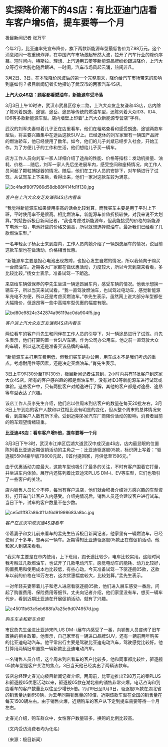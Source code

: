 # 实探降价潮下的4S店：有比亚迪门店看车客户增5倍，提车要等一个月

极目新闻记者 张万军

今年2月，比亚迪率先宣布降价，旗下两款新能源车型最低售价为7.98万元。这个消息如同一枚重磅炸弹，在中国汽车市场激起轩然大波，拉开了汽车行业的降价序幕。短时间内，特斯拉、理想、上汽通用五菱等新能源品牌纷纷跟进降价，上汽大众等行业大腕也随后跟进。一时间，汽车市场风起云涌，热闹非凡。

3月2日、3日，在本轮降价风波后的第一个完整周末，降价给汽车市场带来的影响到底如何？极目新闻记者实地探访了武汉市的两家汽车4S店。

**上汽大众4S店：顾客都看燃油车，新能源车受冷落**

3月3日上午10时许，武汉市武昌区徐东二路，上汽大众友芝友谦和4S店，店内除了陈列着朗逸、途铠、途岳、途昂等传统的燃油车型，还陈列着大众ID3、ID4、ID6等多款新能源车型。店内墙壁上印着“上汽大众新能源专营店”字样。

武汉的刘军夫妻带着儿子正在店里看车，他们在粗略查看和感受朗逸、途铠两款车型后，将主要兴趣集中在途岳这款SUV上。已经退休的刘军家里有一辆国产品牌的燃油轿车，他已经使用了数年。如今，他们的儿子刘斌已经步入社会，开始工作。为了方便儿子的工作和生活，他们想给儿子买一辆车。

店方工作人员向刘军一家人详细介绍了途岳的性能、价格等指标：发动机排量、油耗、价格……随后，刘军一家人先后坐进展车内，感受空间和座椅情况，向工作人员问起了颗粒捕捉器的情况。随后，他们在工作人员的安排下，对车辆进行了试驾。从试驾车上下来后，看得出来，他们一家对这款车较为满意。

![3c4fadf80f7966d58db88f414fd1f130.jpg](https://raw.githubusercontent.com/qqhsx/qqnews_image/main/2024/03/07/实探降价潮下的4S店：有比亚迪门店看车客户增5倍，提车要等一个月/3c4fadf80f7966d58db88f414fd1f130.jpg)

 _客户在上汽大众友芝友谦和4S店内看车_

“我觉得新能源车如果使用率高的话会比较划算，而我买车主要是用于平时上下班，平时使用率不是很高。相比燃油车，新能源车价值折损较快，对我来说不太划算。”刘斌告诉极目新闻记者，“我也考虑过新能源车，但我能接受的价格的新能源车电池一般，电池好些的价格又偏高，所以就想选择燃油车。最近我们已经看了几款燃油车型。”

一名年轻女子杨女士来到店内，工作人员向她介绍了一辆朗逸展车的情况，说目前这款车型也在做活动，价格相当优惠。

“新能源车主要是担心电池出现故障，也担心发生自燃的情况，所以我倾向于购买一台燃油车。近期各大厂家都在做优惠活动，力度较大，所以今天到店来看看，多比较比较。”杨女士表示，准备试驾一下朗逸。

来店给车辆做保养的李先生坐进一辆途昂展车内，感受车辆的情况。他表示想换一辆车子，所以当天来试试看。“我一直驾驶燃油车，也试驾过电动车，感觉新能源车充电不方便，所以还是考虑买燃油车。”李先生表示，虽然网上说大部分车型都在大幅降价，但途昂等一些中高端车型优惠的幅度有限。

![bd80e9824c342874a96119ac0da904f5.jpg](https://raw.githubusercontent.com/qqhsx/qqnews_image/main/2024/03/07/实探降价潮下的4S店：有比亚迪门店看车客户增5倍，提车要等一个月/bd80e9824c342874a96119ac0da904f5.jpg)

_客户进上汽大众友芝友谦和4S店内看车_

两位看车的客户肖先生和同伴在工作人员的引导下，对一辆途昂进行了试驾。肖先生表示，他们打算购置一台SUV车辆，作为公司办公用车。他之前一直驾驶大众的车辆，所以这次还是准备买该品牌的车辆。

“新能源车主打用车费用低，但我们买车是办公用，用车成本不是我们考虑的重点。考虑耐用性等因素，还是决定买燃油车。”肖先生表示。

3日上午9时30分至11时30分，极目新闻记者注意到，2小时内共有11批客户到这家大众4S店。所有的客户感兴趣的都是燃油车型，没有对ID3等新能源车进行试驾或体验。这些客户中，只有两批客户对朗逸进行了解，其他的客户都是对途岳、途昂等车型表达了兴趣。

该店工作人员李先生介绍，他们店以往周末到店客户的数量在每天20批左右，3月3日上午到店的客户人数和以往相比没有明显的变化，但从整个周末的总体情况来看，到店客户人数有所下滑。受到近期多家汽车厂商降价活动的影响，消费者目前的购车观望情绪较重。

**比亚迪4S店：看车客户增5倍，提车要等一个月**

3月3日下午3时，武汉市江岸区后湖大道武汉中成汉迪4S店，店内最显眼的位置陈列着比亚迪近期促销活动的主角之一：比亚迪驱逐舰05款，标识牌上写着：“驱逐舰55KM豪华版79800元起，0首付提回家，月供低至1596元。”

由于优惠活动力度最大，这款车型也吸引了最多的关注，不时有客户围着它打量，并坐进车内体验。展厅内还陈列着比亚迪宋PLUS
DM-i、EV等车型，它们也吸引了一些客户的关注。

店内销售人员忙个不停，每当有客户进店，他们就会积极介绍对方感兴趣的车型资料，打开车门让客户入内感受。介绍完情况后，销售人员还会建议客户进行试车。当日下午，试车的客户数量不在少数。

![ce5d1ff87a86df11af6d91998683a8bc.jpg](https://raw.githubusercontent.com/qqhsx/qqnews_image/main/2024/03/07/实探降价潮下的4S店：有比亚迪门店看车客户增5倍，提车要等一个月/ce5d1ff87a86df11af6d91998683a8bc.jpg)

_客户在武汉中成汉迪4S店看车_

带着妻子和女儿前来看车的孟先生告诉极目新闻记者，他家里有一辆燃油车，已经使用了十多年，想再买一辆车。近期得知比亚迪驱逐舰05款正在做促销活动，他和家人到店来看看。

“我买车主要是在市内使用，上下班用，跑长途比较少，电车比较实用。这段时间我考察过几款燃油车，也试开了几款电动汽车，感觉电动车的能耗、动力比较好，购置费用和使用成本也比较低，有些心动。今天准备试驾一下驱逐舰05款，这款车以前的价格在10万左右，这次优惠幅度较大，比较划算。”孟先生表示。

一对年轻夫妻带着儿子和老人进店看驱逐舰05款，他们进入展车感受一番后，问起了购置费用、保险费用等细节。丈夫向记者介绍，他们家里没有车，想买一辆车代步，看到近期比亚迪在开展促销活动，就有了兴趣。

![c45011b63c5eb688fa7a25e9d074957d.jpg](https://raw.githubusercontent.com/qqhsx/qqnews_image/main/2024/03/07/实探降价潮下的4S店：有比亚迪门店看车客户增5倍，提车要等一个月/c45011b63c5eb688fa7a25e9d074957d.jpg)

_购车车主和新车合影_

市民詹先生坐进比亚迪宋PLUS DM-
i展车内感受了一番，向销售人员咨询了旧车置换的相关政策。他表示，自己家里有一辆进口品牌SUV，还有一辆前两年购买的比亚迪电动汽车。他平常出行主要是驾驶比亚迪电动汽车，驾驶感觉比较好。他打算用两辆旧车置换一辆新款比亚迪电动汽车。

一名销售人员介绍，这个周末到店看车的客户比较多，他和同事都比较忙，驱逐舰05款车型是客户关注的焦点，3日当天他已经卖出了两辆该款车。

该店总经理史春光向极目新闻记者介绍，两周前，比亚迪推出7.98万元的秦PLUS和驱逐舰05优惠活动以来，驱逐舰05款在湖北省的销售非常火爆，电话咨询和到店看车的客户数量比以往至少增长5倍。2月19日至3月3日，驱逐舰05款在湖北省的销售量达到650辆，为去年同期销售量的10倍，近期该款车型在全国的销售量在每天1500辆左右。由于销售火爆，近期购车的客户从下定到提车需要等待一个月左右。

史春光介绍，购车群众中，女性客户数量较多，换购的比例比较高。

（文内受访消费者均为化名）

（来源：极目新闻）

